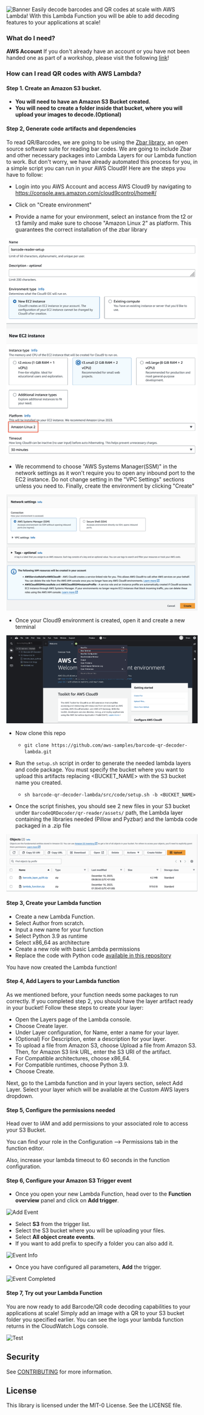 ![Banner](src/img/banner.png)
Easily decode barcodes and QR codes at scale with AWS Lambda!
With this Lambda Function you will be able to add decoding features to your applications at scale!

### What do I need?
**AWS Account** If you don't already have an account or you have not been handed one as part of a workshop, please visit the following [link](https://portal.aws.amazon.com/billing/signup?nc2=h_ct&src=header_signup&redirect_url=https%3A%2F%2Faws.amazon.com%2Fregistration-confirmation#/start)! 

### How can I read QR codes with AWS Lambda?

#### Step 1. Create an Amazon S3 bucket. 
* **You will need to have an Amazon S3 Bucket created.**
* **You will need to create a folder inside that bucket, where you will upload your images to decode.(Optional)**

#### Step 2, Generate code artifacts and dependencies
To read QR/Barcodes, we are going to be using the [Zbar library](https://github.com/mchehab/zbar), an open source software suite for reading bar codes. We are going to include Zbar and other necessary packages into Lambda Layers for our Lambda function to work.
But don't worry, we have already automated this process for you, in a simple script you can run in your AWS Cloud9! Here are the steps you have to follow:

* Login into you AWS Account and access AWS Cloud9 by navigating to https://console.aws.amazon.com/cloud9control/home#/

* Click on "Create environment"

* Provide a name for your environment, select an instance from the t2 or t3 family and make sure to choose "Amazon Linux 2" as platform. This guarantees the correct installation of the zbar library

![Cloud9Setup1](src/img/cloud9_step-1.png)

* We recommend to choose "AWS Systems Manager(SSM)" in the network settings as it won't require you to open any inbound port to the EC2 instance. Do not change setting in the "VPC Settings" sections unless you need to. Finally, create the environment by clicking "Create"

![Cloud9Setup2](src/img/cloud9_step-2.png)

* Once your Cloud9 environment is created, open it and create a new terminal

![Cloud9Setup3](src/img/cloud9_step-3.png)

* Now clone this repo 
   * `git clone https://github.com/aws-samples/barcode-qr-decoder-lambda.git`


* Run the `setup.sh` script in order to generate the needed lambda layers and code package. You must specify the bucket where you want to upload this artifacts replacing <BUCKET_NAME> with the S3 bucket name you created.
   * `sh barcode-qr-decoder-lambda/src/code/setup.sh -b <BUCKET_NAME>`


* Once the script finishes, you should see 2 new files in your S3 bucket under `BarcodeQRDecoder/qr-reader/assets/` path, the Lambda layer containing the libraries needed (Pillow and Pyzbar) and the lambda code packaged in a .zip file

![S3Files](src/img/step-0_2.png)

#### Step 3, Create your Lambda function

* Create a new Lambda Function.
* Select Author from scratch.
* Input a new name for your function
* Select Python 3.9 as runtime
* Select x86_64 as architecture
* Create a new role with basic Lambda permissions
* Replace the code with Python code [available in this repository](src/code/lambda_function.py)

You have now created the Lambda function!

#### Step 4, Add Layers to your Lambda function
As we mentioned before, your function needs some packages to run correctly. If you completed step 2, you should have the layer artifact ready in your bucket!
Follow these steps to create your layer:
  - Open the Layers page of the Lambda console. 
  - Choose Create layer.
  - Under Layer configuration, for Name, enter a name for your layer.
  - (Optional) For Description, enter a description for your layer.
  - To upload a file from Amazon S3, choose Upload a file from Amazon S3. Then, for Amazon S3 link URL, enter the S3 URI of the artifact.
  - For Compatible architectures, choose x86_64.
  - For Compatible runtimes, choose Python 3.9.
  - Choose Create.

Next, go to the Lambda function and in your layers section, select Add Layer. Select your layer which will be available at the Custom AWS layers dropdown.

#### Step 5, Configure the permissions needed
Head over to IAM and add permissions to your associated role to access your S3 Bucket.

You can find your role in the Configuration --> Permissions tab in the function editor.

Also, increase your lambda timeout to 60 seconds in the function configuration.

#### Step 6, Configure your Amazon S3 Trigger event
* Once you open your new Lambda Function, head over to the **Function overview** panel and click on **Add trigger**.

![Add Event](src/img/step-3.png)  

* Select **S3** from the trigger list.
* Select the S3 bucket where you will be uploading your files.
* Select **All object create events**.
* If you want to add prefix to specify a folder you can also add it.

![Event Info](src/img/step-4.png)  

* Once you have configured all parameters, **Add** the trigger. 

![Event Completed](src/img/step-5.png) 

#### Step 7, Try out your Lambda Function
You are now ready to add Barcode/QR code decoding capabilities to your applications at scale!
Simply add an image with a QR to your S3 bucket folder you specified earlier. 
You can see the logs your lambda function returns in the CloudWatch Logs console.

![Test](src/img/step-6.png)


## Security

See [CONTRIBUTING](CONTRIBUTING.md#security-issue-notifications) for more information.

## License

This library is licensed under the MIT-0 License. See the LICENSE file.

